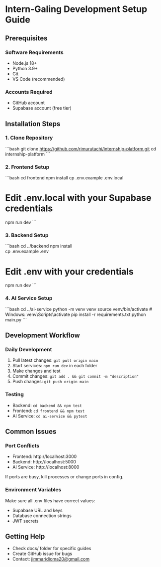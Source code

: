# Intern-Galing Development Setup Guide

## Prerequisites

### Software Requirements
- Node.js 18+ 
- Python 3.9+
- Git
- VS Code (recommended)

### Accounts Required  
- GitHub account
- Supabase account (free tier)

## Installation Steps

### 1. Clone Repository
\```bash
git clone https://github.com/rimurutachi/internship-platform.git
cd internship-platform
\```

### 2. Frontend Setup
\```bash
cd frontend
npm install
cp .env.example .env.local
# Edit .env.local with your Supabase credentials
npm run dev
\```

### 3. Backend Setup
\```bash
cd ../backend
npm install  
cp .env.example .env
# Edit .env with your credentials
npm run dev
\```

### 4. AI Service Setup
\```bash
cd ../ai-service
python -m venv venv
source venv/bin/activate  # Windows: venv\Scripts\activate
pip install -r requirements.txt
python main.py
\```

## Development Workflow

### Daily Development
1. Pull latest changes: `git pull origin main`
2. Start services: `npm run dev` in each folder
3. Make changes and test
4. Commit changes: `git add . && git commit -m "description"`
5. Push changes: `git push origin main`

### Testing
- Backend: `cd backend && npm test`
- Frontend: `cd frontend && npm test`
- AI Service: `cd ai-service && pytest`

## Common Issues

### Port Conflicts
- Frontend: http://localhost:3000
- Backend: http://localhost:5000  
- AI Service: http://localhost:8000

If ports are busy, kill processes or change ports in config.

### Environment Variables
Make sure all .env files have correct values:
- Supabase URL and keys
- Database connection strings
- JWT secrets

## Getting Help
- Check docs/ folder for specific guides
- Create GitHub issue for bugs
- Contact: jimmaridioma20@gmail.com